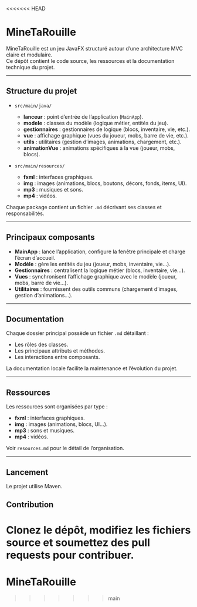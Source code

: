 <<<<<<< HEAD
# MineTaRouille

MineTaRouille est un jeu JavaFX structuré autour d’une architecture MVC claire et modulaire.  
Ce dépôt contient le code source, les ressources et la documentation technique du projet.

---

## Structure du projet

- `src/main/java/`  
  - **lanceur** : point d’entrée de l’application (`MainApp`).
  - **modele** : classes du modèle (logique métier, entités du jeu).
  - **gestionnaires** : gestionnaires de logique (blocs, inventaire, vie, etc.).
  - **vue** : affichage graphique (vues du joueur, mobs, barre de vie, etc.).
  - **utils** : utilitaires (gestion d’images, animations, chargement, etc.).
  - **animationVue** : animations spécifiques à la vue (joueur, mobs, blocs).

- `src/main/resources/`  
  - **fxml** : interfaces graphiques.
  - **img** : images (animations, blocs, boutons, décors, fonds, items, UI).
  - **mp3** : musiques et sons.
  - **mp4** : vidéos.

Chaque package contient un fichier `.md` décrivant ses classes et responsabilités.

---

## Principaux composants

- **MainApp** : lance l’application, configure la fenêtre principale et charge l’écran d’accueil.
- **Modèle** : gère les entités du jeu (joueur, mobs, inventaire, vie…).
- **Gestionnaires** : centralisent la logique métier (blocs, inventaire, vie…).
- **Vues** : synchronisent l’affichage graphique avec le modèle (joueur, mobs, barre de vie…).
- **Utilitaires** : fournissent des outils communs (chargement d’images, gestion d’animations…).

---

## Documentation

Chaque dossier principal possède un fichier `.md` détaillant :
- Les rôles des classes.
- Les principaux attributs et méthodes.
- Les interactions entre composants.

La documentation locale facilite la maintenance et l’évolution du projet.

---

## Ressources

Les ressources sont organisées par type :
- **fxml** : interfaces graphiques.
- **img** : images (animations, blocs, UI…).
- **mp3** : sons et musiques.
- **mp4** : vidéos.

Voir `resources.md` pour le détail de l’organisation.

---

## Lancement

Le projet utilise Maven.  


## Contribution

Clonez le dépôt, modifiez les fichiers source et soumettez des pull requests pour contribuer.
=======
# MineTaRouille
>>>>>>> main
